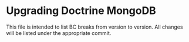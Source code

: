 # Upgrading Doctrine MongoDB
This file is intended to list BC breaks from version to version. All changes will be listed under
the appropriate commit.